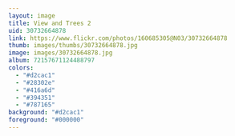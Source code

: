 ```yaml
---
layout: image
title: View and Trees 2
uid: 30732664878
link: https://www.flickr.com/photos/160685305@N03/30732664878
thumb: images/thumbs/30732664878.jpg
image: images/30732664878.jpg
album: 72157671124488797
colors: 
  - "#d2cac1"
  - "#28302e"
  - "#416a6d"
  - "#394351"
  - "#787165"
background: "#d2cac1"
foreground: "#000000"
---
```


